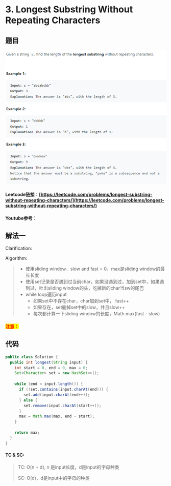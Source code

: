 # 3. Longest Substring Without Repeating Characters

## 题目

![](<../../.gitbook/assets/image (110) (2).png>)

#### Leetcode链接：[https://leetcode.com/problems/longest-substring-without-repeating-characters/](https://leetcode.com/problems/longest-substring-without-repeating-characters/)

#### Youtube参考：

## 解法一

Clarification:&#x20;

Algorithm:&#x20;

> * 使用sliding window，slow and fast = 0，max是sliding window的最长长度
> * 使用set记录是否遇到过当前char，如果没遇到过，加到set中，如果遇到过，吐出sliding window的头，吃掉新的char当sw的尾巴
> * while loop遍历input
>   * 如果set中不存在char，char加到set中， fast++
>   * 如果存在，set删掉set中的slow，并且slow++
>   * 每次都计算一下sliding window的长度，Math.max(fast - slow)

#### <mark style="color:red;">注意：</mark>

## 代码

```java
public class Solution {
  public int longest(String input) {
    int start = 0, end = 0, max = 0;
    Set<Character> set = new HashSet<>();

    while (end < input.length()) {
      if (!set.contains(input.charAt(end))) {
        set.add(input.charAt(end++));
      } else {
        set.remove(input.charAt(start++));
      }
      max = Math.max(max, end - start);
    }

    return max;
  }
}
```

#### TC & SC:&#x20;

> TC: O(n + d), n 是input长度，d是input的字母种类
>
> SC: O(d)，d是input中的字母的种类
